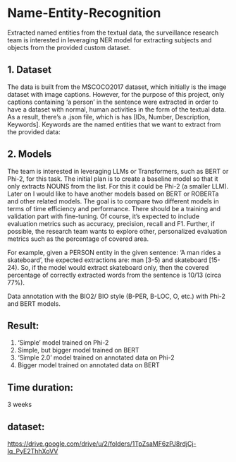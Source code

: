 # Name-Entity-Recognition
Extracted named entities from the textual data, the surveillance research team is interested in leveraging NER model for extracting subjects and objects from the provided custom dataset. 

## 1. Dataset
The data is built from the MSCOCO2017 dataset, which initially is the image dataset with image captions. However, for the purpose of this project, only captions containing ‘a person’ in the sentence were extracted in order to have a dataset with normal, human activities in the form of the textual data. As a result, there’s a .json file, which is has [IDs, Number, Description, Keywords]. Keywords are the named entities that we want to extract from the provided data:
 

## 2. Models
The team is interested in leveraging LLMs or Transformers, such as BERT or Phi-2, for this task. The initial plan is to create a baseline model so that it only extracts NOUNS from the list. For this it could be Phi-2 (a smaller LLM). Later on I would like to have another models based on BERT or ROBERTa and other related models. The goal is to compare two different models in terms of time efficiency and performance. There should be a training and validation part with fine-tuning. Of course, it’s expected to include evaluation metrics such as accuracy, precision, recall and F1. Further, if possible, the research team wants to explore other, personalized evaluation metrics such as the percentage of covered area. 

For example, given a PERSON entity in the given sentence:
‘A man rides a skateboard’, the expected extractions are: man [3-5) and skateboard [15-24). So, if the model would extract skateboard only, then the covered percentage of correctly extracted words from the sentence is 10/13 (circa 77%).

Data annotation with the BIO2/ BIO style (B-PER, B-LOC, O, etc.) with Phi-2 and BERT models.

## Result:
1.	‘Simple’ model trained on Phi-2
2.	Simple, but bigger model trained on BERT
3.	‘Simple 2.0’ model trained on annotated data on Phi-2
4.	Bigger model trained on annotated data on BERT

## Time duration: 
3 weeks

## dataset: 
https://drive.google.com/drive/u/2/folders/1TpZsaMF6zPJ8rdjCj-Iq_PyE2ThhXoVV 

